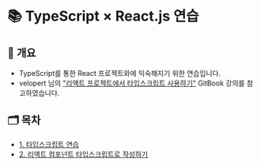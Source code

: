 # 📚 TypeScript × React.js 연습

## 📃 개요

- TypeScript를 통한 React 프로젝트와에 익숙해지기 위한 연습입니다.
- velopert 님의 <a href="https://react.vlpt.us/using-typescript/">"리액트 프로젝트에서 타입스크립트 사용하기"</a> GitBook 강의를 참고하였습니다.

## 🗂 목차

- <a href="https://github.com/uncyclocity/Study-TypeScript-React/tree/main/01-practice">1. 타입스크립트 연습</a>
- <a href="https://github.com/uncyclocity/Study-TypeScript-React/tree/main/02-ts-react-basic">2. 리액트 컴포넌트 타입스크립트로 작성하기</a>
